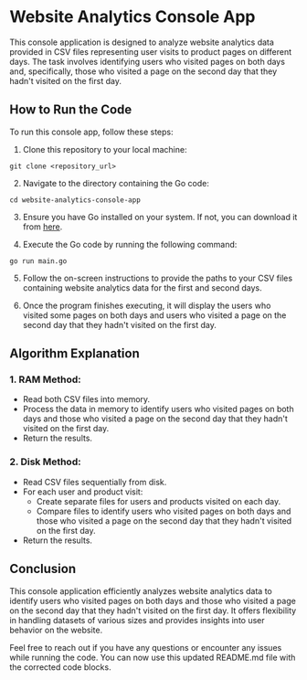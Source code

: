 # Website Analytics Console App

This console application is designed to analyze website analytics data provided in CSV files representing user visits to product pages on different days. The task involves identifying users who visited pages on both days and, specifically, those who visited a page on the second day that they hadn't visited on the first day.

## How to Run the Code

To run this console app, follow these steps:

1. Clone this repository to your local machine:

```
git clone <repository_url>
```

2. Navigate to the directory containing the Go code:

```
cd website-analytics-console-app
```

3. Ensure you have Go installed on your system. If not, you can download it from [here](https://golang.org/dl/).

4. Execute the Go code by running the following command:

```
go run main.go
```

5. Follow the on-screen instructions to provide the paths to your CSV files containing website analytics data for the first and second days.

6. Once the program finishes executing, it will display the users who visited some pages on both days and users who visited a page on the second day that they hadn't visited on the first day.

## Algorithm Explanation

### 1. **RAM Method**:
   - Read both CSV files into memory.
   - Process the data in memory to identify users who visited pages on both days and those who visited a page on the second day that they hadn't visited on the first day.
   - Return the results.

### 2. **Disk Method**:
   - Read CSV files sequentially from disk.
   - For each user and product visit:
     - Create separate files for users and products visited on each day.
     - Compare files to identify users who visited pages on both days and those who visited a page on the second day that they hadn't visited on the first day.
   - Return the results.

## Conclusion

This console application efficiently analyzes website analytics data to identify users who visited pages on both days and those who visited a page on the second day that they hadn't visited on the first day. It offers flexibility in handling datasets of various sizes and provides insights into user behavior on the website.

Feel free to reach out if you have any questions or encounter any issues while running the code.
You can now use this updated README.md file with the corrected code blocks.
